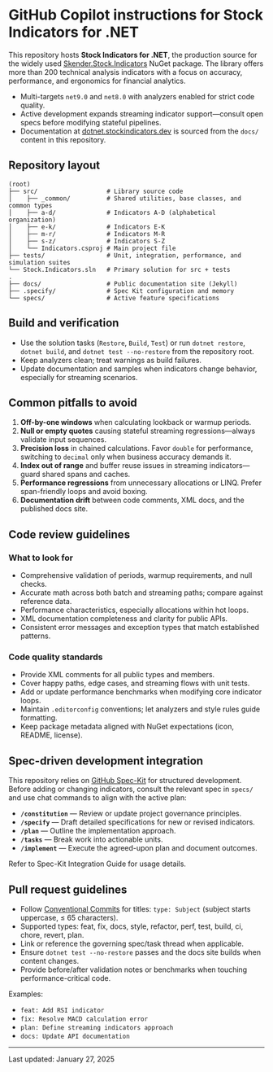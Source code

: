 # GitHub Copilot instructions for Stock Indicators for .NET

This repository hosts **Stock Indicators for .NET**, the production source for the widely used <a href="https://www.nuget.org/packages/Skender.Stock.Indicators">Skender.Stock.Indicators</a> NuGet package. The library offers more than 200 technical analysis indicators with a focus on accuracy, performance, and ergonomics for financial analytics.

- Multi-targets `net9.0` and `net8.0` with analyzers enabled for strict code quality.
- Active development expands streaming indicator support—consult open specs before modifying stateful pipelines.
- Documentation at <a href="https://dotnet.stockindicators.dev">dotnet.stockindicators.dev</a> is sourced from the `docs/` content in this repository.

## Repository layout

```text
(root)
├── src/                   # Library source code
│    ├── _common/          # Shared utilities, base classes, and common types
│    ├── a-d/              # Indicators A-D (alphabetical organization)
│    ├── e-k/              # Indicators E-K
│    ├── m-r/              # Indicators M-R
│    ├── s-z/              # Indicators S-Z
│    └── Indicators.csproj # Main project file
├── tests/                 # Unit, integration, performance, and simulation suites
└── Stock.Indicators.sln   # Primary solution for src + tests
.
├── docs/                  # Public documentation site (Jekyll)
├── .specify/              # Spec Kit configuration and memory
└── specs/                 # Active feature specifications
```

## Build and verification

- Use the solution tasks (`Restore`, `Build`, `Test`) or run `dotnet restore`, `dotnet build`, and `dotnet test --no-restore` from the repository root.
- Keep analyzers clean; treat warnings as build failures.
- Update documentation and samples when indicators change behavior, especially for streaming scenarios.

## Common pitfalls to avoid

1. **Off-by-one windows** when calculating lookback or warmup periods.
2. **Null or empty quotes** causing stateful streaming regressions—always validate input sequences.
3. **Precision loss** in chained calculations. Favor `double` for performance, switching to `decimal` only when business accuracy demands it.
4. **Index out of range** and buffer reuse issues in streaming indicators—guard shared spans and caches.
5. **Performance regressions** from unnecessary allocations or LINQ. Prefer span-friendly loops and avoid boxing.
6. **Documentation drift** between code comments, XML docs, and the published docs site.

## Code review guidelines

### What to look for

- Comprehensive validation of periods, warmup requirements, and null checks.
- Accurate math across both batch and streaming paths; compare against reference data.
- Performance characteristics, especially allocations within hot loops.
- XML documentation completeness and clarity for public APIs.
- Consistent error messages and exception types that match established patterns.

### Code quality standards

- Provide XML comments for all public types and members.
- Cover happy paths, edge cases, and streaming flows with unit tests.
- Add or update performance benchmarks when modifying core indicator loops.
- Maintain `.editorconfig` conventions; let analyzers and style rules guide formatting.
- Keep package metadata aligned with NuGet expectations (icon, README, license).

## Spec-driven development integration

This repository relies on <a href="https://github.com/github/spec-kit">GitHub Spec-Kit</a> for structured development. Before adding or changing indicators, consult the relevant spec in `specs/` and use chat commands to align with the active plan:

- **`/constitution`** — Review or update project governance principles.
- **`/specify`** — Draft detailed specifications for new or revised indicators.
- **`/plan`** — Outline the implementation approach.
- **`/tasks`** — Break work into actionable units.
- **`/implement`** — Execute the agreed-upon plan and document outcomes.

Refer to <a>Spec-Kit Integration Guide</a> for usage details.

## Pull request guidelines

- Follow <a href="https://www.conventionalcommits.org">Conventional Commits</a> for titles: `type: Subject` (subject starts uppercase, ≤ 65 characters).
- Supported types: feat, fix, docs, style, refactor, perf, test, build, ci, chore, revert, plan.
- Link or reference the governing spec/task thread when applicable.
- Ensure `dotnet test --no-restore` passes and the docs site builds when content changes.
- Provide before/after validation notes or benchmarks when touching performance-critical code.

Examples:

- `feat: Add RSI indicator`
- `fix: Resolve MACD calculation error`
- `plan: Define streaming indicators approach`
- `docs: Update API documentation`

---
Last updated: January 27, 2025